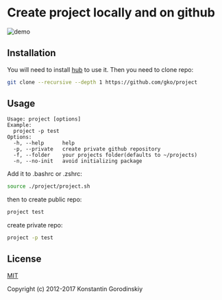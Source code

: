 # Create project locally and on github

![demo](https://github.com/gko/project/raw/master/demo.gif)

## Installation

You will need to install [hub](https://github.com/github/hub) to use it.
Then you need to clone repo:
```bash
git clone --recursive --depth 1 https://github.com/gko/project
```

## Usage
```
Usage: project [options]
Example:
  project -p test
Options:
  -h, --help      help
  -p, --private   create private github repository
  -f, --folder    your projects folder(defaults to ~/projects)
  -n, --no-init   avoid initializing package
```

Add it to .bashrc or .zshrc:
```bash
source ./project/project.sh
```
then to create public repo:
```bash
project test
```

create private repo:
```bash
project -p test
```

## License

[MIT](http://opensource.org/licenses/MIT)

Copyright (c) 2012-2017 Konstantin Gorodinskiy
